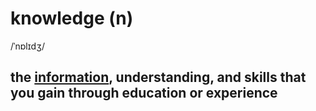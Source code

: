 # knowledge (n)

/ˈnɒlɪdʒ/

## the [information](../i/information-n.md#facts-or-details-about-somebodysomething), understanding, and skills that you gain through education or experience